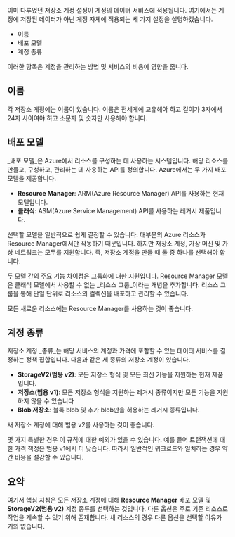 이미 다루었던 저장소 계정 설정이 계정의 데이터 서비스에 적용됩니다. 여기에서는 계정에 저장된 데이터가 아닌 계정 자체에 적용되는 세 가지 설정을 설명하겠습니다.

- 이름
- 배포 모델
- 계정 종류

이러한 항목은 계정을 관리하는 방법 및 서비스의 비용에 영향을 줍니다.

## <a name="name"></a>이름

각 저장소 계정에는 이름이 있습니다. 이름은 전세계에 고유해야 하고 길이가 3자에서 24자 사이여야 하고 소문자 및 숫자만 사용해야 합니다.

## <a name="deployment-model"></a>배포 모델

_배포 모델_은 Azure에서 리소스를 구성하는 데 사용하는 시스템입니다. 해당 리소스를 만들고, 구성하고, 관리하는 데 사용하는 API를 정의합니다. Azure에서는 두 가지 배포 모델을 제공합니다.

- **Resource Manager**: ARM(Azure Resource Manager) API를 사용하는 현재 모델입니다.
- **클래식**: ASM(Azure Service Management) API를 사용하는 레거시 제품입니다.

선택할 모델을 일반적으로 쉽게 결정할 수 있습니다. 대부분의 Azure 리소스가 Resource Manager에서만 작동하기 때문입니다. 하지만 저장소 계정, 가상 머신 및 가상 네트워크는 모두를 지원합니다. 즉, 저장소 계정을 만들 때 둘 중 하나를 선택해야 합니다.

두 모델 간의 주요 기능 차이점은 그룹화에 대한 지원입니다. Resource Manager 모델은 클래식 모델에서 사용할 수 없는 _리소스 그룹_이라는 개념을 추가합니다. 리소스 그룹을 통해 단일 단위로 리소스의 컬렉션을 배포하고 관리할 수 있습니다.

모든 새로운 리소스에는 Resource Manager를 사용하는 것이 좋습니다.

## <a name="account-kind"></a>계정 종류

저장소 계정 _종류_는 해당 서비스의 계정과 가격에 포함할 수 있는 데이터 서비스를 결정하는 정책 집합입니다. 다음과 같은 세 종류의 저장소 계정이 있습니다.

- **StorageV2(범용 v2)**: 모든 저장소 형식 및 모든 최신 기능을 지원하는 현재 제품입니다.
- **저장소(범용 v1)**: 모든 저장소 형식을 지원하는 레거시 종류이지만 모든 기능을 지원하지 않을 수 있습니다
- **Blob 저장소**: 블록 blob 및 추가 blob만을 허용하는 레거시 종류입니다.

새 저장소 계정에 대해 범용 v2를 사용하는 것이 좋습니다.

몇 가지 특별한 경우 이 규칙에 대한 예외가 있을 수 있습니다. 예를 들어 트랜잭션에 대한 가격 책정은 범용 v1에서 더 낮습니다. 따라서 일반적인 워크로드와 일치하는 경우 약간 비용을 절감할 수 있습니다.

## <a name="summary"></a>요약

여기서 핵심 지침은 모든 저장소 계정에 대해 **Resource Manager** 배포 모델 및 **StorageV2(범용 v2)** 계정 종류를 선택하는 것입니다. 다른 옵션은 주로 기존 리소스로 작업을 계속할 수 있기 위해 존재합니다. 새 리소스의 경우 다른 옵션을 선택할 이유가 거의 없습니다.